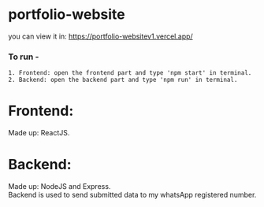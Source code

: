 # portfolio-website

  you can view it in: https://portfolio-websitev1.vercel.app/

  ### To run -
    1. Frontend: open the frontend part and type 'npm start' in terminal.
    2. Backend: open the backend part and type 'npm run' in terminal.

# Frontend:
  Made up: ReactJS.

# Backend:
  Made up: NodeJS and Express. <br>
  Backend is used to send submitted data to my whatsApp registered number.
